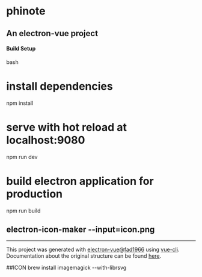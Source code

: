# phinote

## An electron-vue project

#### Build Setup

bash
# install dependencies
npm install

# serve with hot reload at localhost:9080
npm run dev

# build electron application for production
npm run build


##

## electron-icon-maker --input=icon.png



---

This project was generated with [electron-vue](https://github.com/SimulatedGREG/electron-vue)@[fad1966](https://github.com/SimulatedGREG/electron-vue/tree/fad1966ffb4b7f27639e224bbbebf349f7ef7d8a) using [vue-cli](https://github.com/vuejs/vue-cli). Documentation about the original structure can be found [here](https://simulatedgreg.gitbooks.io/electron-vue/content/index.html).


 ##ICON
brew install imagemagick --with-librsvg
